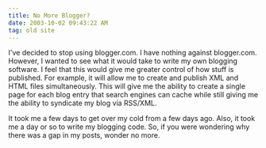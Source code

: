 ```yaml
---
title: No More Blogger?
date: 2003-10-02 09:43:22 AM
tag: old site
---
```


I've decided to stop using blogger.com. I have nothing against blogger.com. However, I wanted to see what it would take to write my own blogging software. I feel that this would give me greater control of how stuff is published. For example, it will allow me to create and publish XML and HTML files simultaneously. This will give me the ability to create a single page for each blog entry that search engines can cache while still giving me the ability to syndicate my blog via RSS/XML.

It took me a few days to get over my cold from a few days ago. Also, it took me a day or so to write my blogging code. So, if you were wondering why there was a gap in my posts, wonder no more.
